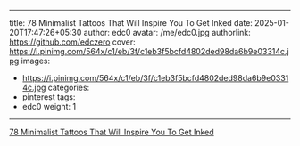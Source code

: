 
---
title: 78 Minimalist Tattoos That Will Inspire You To Get Inked
date: 2025-01-20T17:47:26+05:30
author: edc0
avatar: /me/edc0.jpg
authorlink: https://github.com/edczero
cover: https://i.pinimg.com/564x/c1/eb/3f/c1eb3f5bcfd4802ded98da6b9e03314c.jpg
images:
   - https://i.pinimg.com/564x/c1/eb/3f/c1eb3f5bcfd4802ded98da6b9e03314c.jpg
categories:
  - pinterest
tags:
  - edc0
weight: 1
---

<!--more-->

[78 Minimalist Tattoos That Will Inspire You To Get Inked](https://in.pinterest.com/pin/91901648640077800/)

	